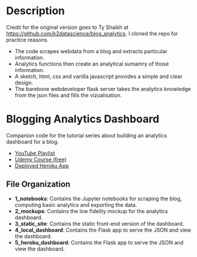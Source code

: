# Description

Credit for the original version goes to Ty Shaikh at https://github.com/k2datascience/blog_analytics. 
I cloned the repo for practice reasons. 

- The code scrapes webdata from a blog and extracts particular information. 
- Analytics functions then create an analytical sumamry of those information. 
- A sketch, html, css and vanilla javascript provides a simple and clear design. 
- The barebone webdeveloper flask server takes the analytics knowledge from the json files and fills the vizualisation. 


# Blogging Analytics Dashboard

Companion code for the tutorial series about building an analytics dashboard for a blog.

- [YouTube Playlist](https://www.youtube.com/watch?v=MghNTBnKEPs&list=PLOqGp_WNO-_7JnSkb-P3lmEc-0N9dlPic)
- [Udemy Course (free)](https://www.udemy.com/simple-blogging-analytics-dashboard-in-python/)
- [Deployed Heroku App](https://thawing-journey-86363.herokuapp.com/)

## File Organization

- **1_notebooks**: Contains the Jupyter notebooks for scraping the blog, computing basic analytics and exporting the data.
- **2_mockups**: Contains the low fidelity mockup for the analytics dashboard.
- **3_static_site**: Contains the static front-end version of the dashboard.
- **4_local_dashboard**: Contains the Flask app to serve the JSON and view the dashboard.
- **5_heroku_dashboard**: Contains the Flask app to serve the JSON and view the dashboard.

